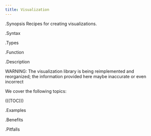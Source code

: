 ```yaml
---
title: Visualization
---
```


.Synopsis
Recipes for creating visualizations.

.Syntax

.Types

.Function

.Description

WARNING: The visualization library is being reimplemented and reorganized; 
the information provided here maybe inaccurate or even incorrect

We cover the following topics:

(((TOC)))

.Examples

.Benefits

.Pitfalls

